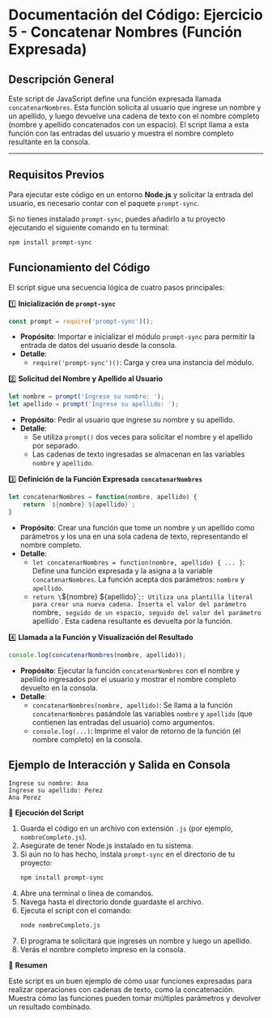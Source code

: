 # Documentación del Código: Ejercicio 5 - Concatenar Nombres (Función Expresada)

## Descripción General

Este script de JavaScript define una función expresada llamada `concatenarNombres`. Esta función solicita al usuario que ingrese un nombre y un apellido, y luego devuelve una cadena de texto con el nombre completo (nombre y apellido concatenados con un espacio). El script llama a esta función con las entradas del usuario y muestra el nombre completo resultante en la consola.

---

## Requisitos Previos

Para ejecutar este código en un entorno **Node.js** y solicitar la entrada del usuario, es necesario contar con el paquete `prompt-sync`.

Si no tienes instalado `prompt-sync`, puedes añadirlo a tu proyecto ejecutando el siguiente comando en tu terminal:

```bash
npm install prompt-sync
```

## Funcionamiento del Código

El script sigue una secuencia lógica de cuatro pasos principales:

1️⃣ **Inicialización de `prompt-sync`**

```js
const prompt = require('prompt-sync')();
```

*   **Propósito**: Importar e inicializar el módulo `prompt-sync` para permitir la entrada de datos del usuario desde la consola.
*   **Detalle**:
    *   `require('prompt-sync')()`: Carga y crea una instancia del módulo.

2️⃣ **Solicitud del Nombre y Apellido al Usuario**

```js
let nombre = prompt('Ingrese su nombre: ');
let apellido = prompt('Ingrese su apellido: ');
```

*   **Propósito**: Pedir al usuario que ingrese su nombre y su apellido.
*   **Detalle**:
    *   Se utiliza `prompt()` dos veces para solicitar el nombre y el apellido por separado.
    *   Las cadenas de texto ingresadas se almacenan en las variables `nombre` y `apellido`.

3️⃣ **Definición de la Función Expresada `concatenarNombres`**

```js
let concatenarNombres = function(nombre, apellido) {
    return `${nombre} ${apellido}`;
}
```

*   **Propósito**: Crear una función que tome un nombre y un apellido como parámetros y los una en una sola cadena de texto, representando el nombre completo.
*   **Detalle**:
    *   `let concatenarNombres = function(nombre, apellido) { ... }`: Define una función expresada y la asigna a la variable `concatenarNombres`. La función acepta dos parámetros: `nombre` y `apellido`.
    *   `return \`${nombre} ${apellido}\`;`: Utiliza una plantilla literal para crear una nueva cadena. Inserta el valor del parámetro `nombre`, seguido de un espacio, seguido del valor del parámetro `apellido`. Esta cadena resultante es devuelta por la función.

4️⃣ **Llamada a la Función y Visualización del Resultado**

```js
console.log(concatenarNombres(nombre, apellido));
```

*   **Propósito**: Ejecutar la función `concatenarNombres` con el nombre y apellido ingresados por el usuario y mostrar el nombre completo devuelto en la consola.
*   **Detalle**:
    *   `concatenarNombres(nombre, apellido)`: Se llama a la función `concatenarNombres` pasándole las variables `nombre` y `apellido` (que contienen las entradas del usuario) como argumentos.
    *   `console.log(...)`: Imprime el valor de retorno de la función (el nombre completo) en la consola.

## Ejemplo de Interacción y Salida en Consola

```
Ingrese su nombre: Ana
Ingrese su apellido: Perez
Ana Perez
```

🚀 **Ejecución del Script**

1.  Guarda el código en un archivo con extensión `.js` (por ejemplo, `nombreCompleto.js`).
2.  Asegúrate de tener Node.js instalado en tu sistema.
3.  Si aún no lo has hecho, instala `prompt-sync` en el directorio de tu proyecto:
    ```bash
    npm install prompt-sync
    ```
4.  Abre una terminal o línea de comandos.
5.  Navega hasta el directorio donde guardaste el archivo.
6.  Ejecuta el script con el comando:
    ```bash
    node nombreCompleto.js
    ```
7.  El programa te solicitará que ingreses un nombre y luego un apellido.
8.  Verás el nombre completo impreso en la consola.

🏁 **Resumen**

Este script es un buen ejemplo de cómo usar funciones expresadas para realizar operaciones con cadenas de texto, como la concatenación. Muestra cómo las funciones pueden tomar múltiples parámetros y devolver un resultado combinado.